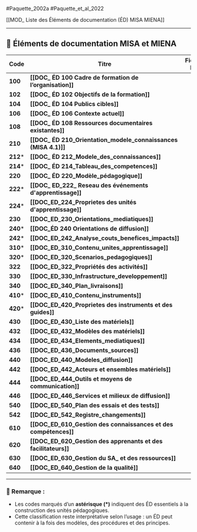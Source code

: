 #Paquette_2002a 
#Paquette_et_al_2022  

[[MOD_ Liste des Éléments de documentation (ÉD) MISA MIENA]]




---

## 🔹 Éléments de documentation MISA et MIENA

| Code     | Titre                                                           | Fichiers DOC |
| -------- | --------------------------------------------------------------- | ------------ |
| **100**  | **[[DOC_ ÉD 100 Cadre de formation de l’organisation]]**        |              |
| **102**  | **[[DOC_ ÉD 102 Objectifs de la formation]]**                   |              |
| **104**  | **[[DOC_ ÉD 104 Publics cibles]]**                              |              |
| **106**  | **[[DOC_ ÉD 106 Contexte actuel]]**                             |              |
| **108**  | **[[DOC_ ÉD 108  Ressources documentaires existantes]]**        |              |
| **210**  | **[[DOC_ ÉD 210_Orientation_modele_connaissances (MISA 4.1)]]** |              |
| **212*** | **[[DOC_ ÉD 212_Modele_des_connaissances]]**                    |              |
| **214*** | **[[DOC_ ÉD 214_Tableau_des_competences]]**                     |              |
| **220**  | **[[DOC_ ÉD 220_Modèle_pédagogique]]**                          |              |
| **222*** | **[[DOC_ ED_222_ Reseau des événements d'apprentissage]]**      |              |
| **224*** | **[[DOC_ED_224_Proprietes des unités d'apprentissage]]**        |              |
| **230**  | **[[DOC_ED_230_Orientations_mediatiques]]**                     |              |
| **240*** | **[[DOC_ÉD 240 Orientations de diffusion]]**                    |              |
| **242*** | **[[DOC_ED_242_Analyse_couts_benefices_impacts]]**              |              |
| **310*** | **[[DOC_ED_310_Contenu_unites_apprentissage]]**                 |              |
| **320*** | **[[DOC_ED_320_Scenarios_pedagogiques]]**                       |              |
| **322**  | **[[DOC_ED_322_Propriétés des activités]]**                     |              |
| **330**  | **[[DOC_ED_330_Infrastructure_developpement]]**                 |              |
| **340**  | **[[DOC_ED_340_Plan_livraisons]]**                              |              |
| **410*** | **[[DOC_ED_410_Contenu_instruments]]**                          |              |
| **420*** | **[[DOC_ED_420_Proprietes des instruments et des guides]]**     |              |
| **430**  | **[[DOC_ED_430_Liste des matériels]]**                          |              |
| **432**  | **[[DOC_ED_432_Modèles des matériels]]**                        |              |
| **434**  | **[[DOC_ED_434_Elements_mediatiques]]**                         |              |
| **436**  | **[[DOC_ED_436_Documents_sources]]**                            |              |
| **440**  | **[[DOC_ED_440_Modeles_diffusion]]**                            |              |
| **442**  | **[[DOC_ED_442_Acteurs et ensembles matériels]]**               |              |
| **444**  | **[[DOC_ED_444_Outils et moyens de communication]]**            |              |
| **446**  | **[[DOC_ED_446_Services et milieux de diffusion]]**             |              |
| **540**  | **[[DOC_ED_540_Plan  des essais et des tests]]**                |              |
| **542**  | **[[DOC_ED_542_Registre_changements]]**                         |              |
| **610**  | **[[DOC_ED_610_Gestion des connaissances et des compétences]]** |              |
| **620**  | **[[DOC_ED_620_Gestion des apprenants et des facilitateurs]]**  |              |
| **630**  | **[[DOC_ED_630_Gestion du SA_ et des ressources]]**             |              |
| **640**  | **[[DOC_ED_640_Gestion de la qualité]]**                        |              |

---

### 🧠 Remarque :

- Les codes marqués d’un **astérisque (\*)** indiquent des ÉD essentiels à la construction des unités pédagogiques.
- Cette classification reste interprétative selon l’usage : un ÉD peut contenir à la fois des modèles, des procédures et des principes.
